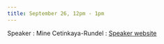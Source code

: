 ```yaml
---
title: September 26, 12pm - 1pm
---
```


Speaker
: Mine Cetinkaya-Rundel
  : [Speaker website](https://mine-cr.com/)
